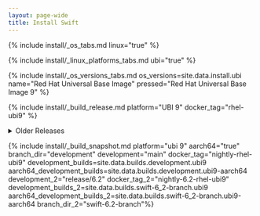 ```yaml
---
layout: page-wide
title: Install Swift
---
```


{% include install/_os_tabs.md linux="true" %}

{% include install/_linux_platforms_tabs.md ubi="true" %}

{% include install/_os_versions_tabs.md os_versions=site.data.install.ubi  name="Red Hat Universal Base Image" pressed="Red Hat Universal Base Image 9" %}

{% include install/_build_release.md platform="UBI 9" docker_tag="rhel-ubi9" %}

<details class="download" style="margin-bottom: 0;">
  <summary>Older Releases</summary>
  {% include install/_older-releases.md platform="Red Hat Universal Base Image 9" %}
</details>

{% include install/_build_snapshot.md platform="ubi 9"
aarch64="true"
branch_dir="development"
development="main"
docker_tag="nightly-rhel-ubi9"
development_builds=site.data.builds.development.ubi9
aarch64_development_builds=site.data.builds.development.ubi9-aarch64
development_2="release/6.2"
docker_tag_2="nightly-6.2-rhel-ubi9"
development_builds_2=site.data.builds.swift-6_2-branch.ubi9 aarch64_development_builds_2=site.data.builds.swift-6_2-branch.ubi9-aarch64
branch_dir_2="swift-6.2-branch"%}

